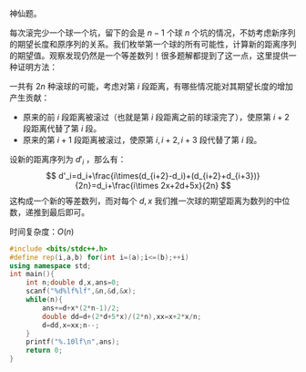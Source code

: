 神仙题。

每次滚完少一个球一个坑，留下的会是 $n-1$ 个球 $n$ 个坑的情况，不妨考虑新序列的期望长度和原序列的关系。我们枚举第一个球的所有可能性，计算新的距离序列的期望值。观察发现仍然是一个等差数列！很多题解都提到了这一点，这里提供一种证明方法：

一共有 $2n$ 种滚球的可能，考虑对第 $i$ 段距离，有哪些情况能对其期望长度的增加产生贡献：

- 原来的前 $i$ 段距离被滚过（也就是第 $i$ 段距离之前的球滚完了），使原第 $i+2$ 段距离代替了第 $i$ 段。
- 原来的第 $i+1$ 段距离被滚过，使原第 $i,i+2,i+3$ 段代替了第 $i$ 段。

设新的距离序列为 $d'_i$ ，那么有：
$$
d'_i=d_i+\frac{i\times(d_{i+2}-d_i)+(d_{i+2}+d_{i+3})}{2n}=d_i+\frac{i\times 2x+2d+5x}{2n}
$$
这构成一个新的等差数列，而对每个 $d,x$ 我们推一次球的期望距离为数列的中位数，递推到最后即可。

时间复杂度：$O(n)$

```cpp
#include <bits/stdc++.h>
#define rep(i,a,b) for(int i=(a);i<=(b);++i)
using namespace std;
int main(){
    int n;double d,x,ans=0;
    scanf("%d%lf%lf",&n,&d,&x);
    while(n){
        ans+=d+x*(2*n-1)/2;
        double dd=d+(2*d+5*x)/(2*n),xx=x+2*x/n;
        d=dd,x=xx;n--;
    }
    printf("%.10lf\n",ans);
    return 0;
}
```

### 